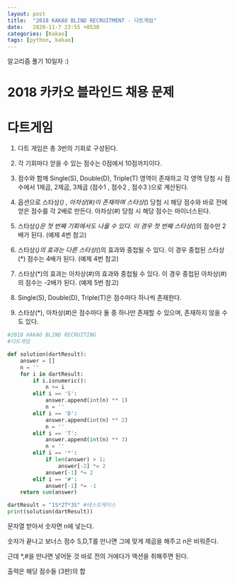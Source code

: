 ```yaml
---
layout: post
title:  "2018 KAKAO BLIND RECRUITMENT - 다트게임"
date:   2020-11-7 23:55 +0530
categories: [Kakao]
tags: [python, kakao]
---
```


알고리즘 풀기 10일차
:)


# 2018 카카오 블라인드 채용 문제
# 다트게임



1. 다트 게임은 총 3번의 기회로 구성된다.

2. 각 기회마다 얻을 수 있는 점수는 0점에서 10점까지이다.

3. 점수와 함께 Single(S), Double(D), Triple(T) 영역이 존재하고 각 영역 당첨 시 점수에서 1제곱, 2제곱, 3제곱 (점수1 , 점수2 , 점수3 )으로 계산된다.

4. 옵션으로 스타상(*) , 아차상(#)이 존재하며 스타상(*) 당첨 시 해당 점수와 바로 전에 얻은 점수를 각 2배로 만든다. 아차상(#) 당첨 시 해당 점수는 마이너스된다.

5. 스타상(*)은 첫 번째 기회에서도 나올 수 있다. 이 경우 첫 번째 스타상(*)의 점수만 2배가 된다. (예제 4번 참고)

6. 스타상(*)의 효과는 다른 스타상(*)의 효과와 중첩될 수 있다. 이 경우 중첩된 스타상(*) 점수는 4배가 된다. (예제 4번 참고)

7. 스타상(*)의 효과는 아차상(#)의 효과와 중첩될 수 있다. 이 경우 중첩된 아차상(#)의 점수는 -2배가 된다. (예제 5번 참고)

8. Single(S), Double(D), Triple(T)은 점수마다 하나씩 존재한다.

9. 스타상(*), 아차상(#)은 점수마다 둘 중 하나만 존재할 수 있으며, 존재하지 않을 수도 있다.


```python
#2018 KAKAO BLIND RECRUITING
#다트게임

def solution(dartResult):
    answer = []
    n = ''
    for i in dartResult:
        if i.isnumeric():
            n += i
        elif i == 'S':
            answer.append(int(n) ** 1)
            n = ''
        elif i == 'D':
            answer.append(int(n) ** 2)
            n = ''
        elif i == 'T':
            answer.append(int(n) ** 3)
            n = ''
        elif i == '*':
            if len(answer) > 1:
                answer[-2] *= 2
            answer[-1] *= 2
        elif i == '#':
            answer[-1] *= -1
    return sum(answer)

dartResult = "1S*2T*3S" #테스트케이스
print(solution(dartResult))

```

문자열 받아서 숫자면 n에 넣는다.

숫자가 끝나고 보너스 점수 S,D,T를 만나면 그에 맞게 제곱을 해주고 n은 비워준다.

근데 *,#을 만나면 넣어둔 것 바로 전의 거에다가 액션을 취해주면 된다.

출력은 해당 점수들 (3판)의 합
